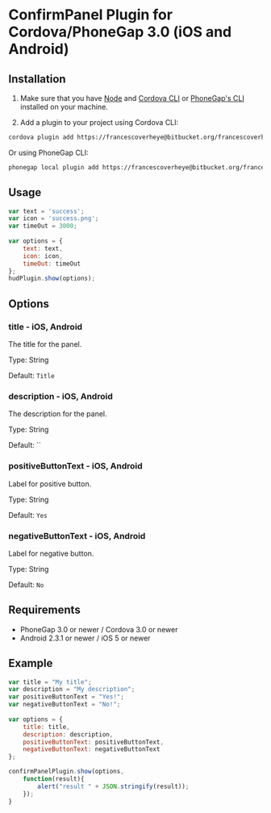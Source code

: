# ConfirmPanel Plugin for Cordova/PhoneGap 3.0 (iOS and Android)


## Installation

1) Make sure that you have [Node](http://nodejs.org/) and [Cordova CLI](https://github.com/apache/cordova-cli) or [PhoneGap's CLI](https://github.com/mwbrooks/phonegap-cli) installed on your machine.

2) Add a plugin to your project using Cordova CLI:

```bash
cordova plugin add https://francescoverheye@bitbucket.org/francescoverheye/checkroom-plugin-confirmpanel.git
```
Or using PhoneGap CLI:

```bash
phonegap local plugin add https://francescoverheye@bitbucket.org/francescoverheye/checkroom-plugin-confirmpanel.git
```

## Usage

```js
var text = 'success';
var icon = 'success.png';
var timeOut = 3000;
            
var options = {
    text: text,
    icon: icon,
    timeOut: timeOut
};
hudPlugin.show(options);
```

## Options

### title - iOS, Android
The title for the panel.

Type: String

Default: `Title`

### description - iOS, Android
The description for the panel.

Type: String

Default: ``

### positiveButtonText - iOS, Android
Label for positive button.

Type: String

Default: `Yes`

### negativeButtonText - iOS, Android
Label for negative button.

Type: String

Default: `No`

## Requirements
- PhoneGap 3.0 or newer / Cordova 3.0 or newer
- Android 2.3.1 or newer / iOS 5 or newer

## Example

```js
var title = "My title";
var description = "My description";
var positiveButtonText = "Yes!";
var negativeButtonText = "No!";
            
var options = {
    title: title,
    description: description,
    positiveButtonText: positiveButtonText,
    negativeButtonText: negativeButtonText
};

confirmPanelPlugin.show(options, 
    function(result){
        alert("result " + JSON.stringify(result));  
    });
}
```